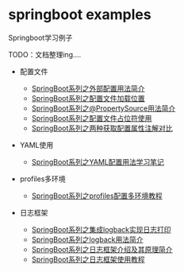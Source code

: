 # springboot examples
Springboot学习例子

TODO：文档整理ing....

* 配置文件
  * [SpringBoot系列之外部配置用法简介](https://blog.csdn.net/u014427391/article/details/102995991)
  * [SpringBoot系列之配置文件加载位置](https://blog.csdn.net/u014427391/article/details/102994600)
  * [SpringBoot系列之@PropertySource用法简介](https://blog.csdn.net/u014427391/article/details/102931513)
  * [SpringBoot系列之配置文件占位符使用](https://blog.csdn.net/u014427391/article/details/102985940)
  * [SpringBoot系列之两种获取配置属性注解对比](https://blog.csdn.net/u014427391/article/details/102887045)
* YAML使用
  * [SpringBoot系列之YAML配置用法学习笔记](https://blog.csdn.net/u014427391/article/details/102877780)
* profiles多环境
  * [SpringBoot系列之profiles配置多环境教程](https://smilenicky.blog.csdn.net/article/details/102931424)
  
  
* 日志框架
  * [SpringBoot系列之集成logback实现日志打印](https://blog.csdn.net/u014427391/article/details/86848207)
  * [SpringBoot系列之logback用法简介](https://blog.csdn.net/u014427391/article/details/103108094)
  * [SpringBoot系列之日志框架介绍及其原理简介](https://blog.csdn.net/u014427391/article/details/103082396) 
  * [SpringBoot系列之日志框架使用教程](https://blog.csdn.net/u014427391/article/details/103101517)


